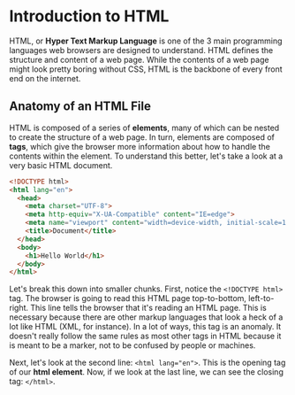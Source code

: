# Introduction to HTML

<!-- 
  Objectives
  - Understand the purpose of HTML
  - Learn about tags and elements
  - Understand the anatomy of an HTML document
  - Learn how to create and view an HTML file?
-->

HTML, or **Hyper Text Markup Language** is one of the 3 main programming languages web browsers are designed to understand. HTML defines the structure and content of a web page. While the contents of a web page might look pretty boring without CSS, HTML is the backbone of every front end on the internet.

## Anatomy of an HTML File

HTML is composed of a series of **elements**, many of which can be nested to create the structure of a web page. In turn, elements are composed of **tags**, which give the browser more information about how to handle the contents within the element. To understand this better, let's take a look at a very basic HTML document.

```html
<!DOCTYPE html>
<html lang="en">
  <head>
    <meta charset="UTF-8">
    <meta http-equiv="X-UA-Compatible" content="IE=edge">
    <meta name="viewport" content="width=device-width, initial-scale=1.0">
    <title>Document</title>
  </head>
  <body>
    <h1>Hello World</h1>
  </body>
</html>
```

Let's break this down into smaller chunks. First, notice the `<!DOCTYPE html>` tag. The browser is going to read this HTML page top-to-bottom, left-to-right. This line tells the browser that it's reading an HTML page. This is necessary because there are other markup languages that look a heck of a lot like HTML (XML, for instance). In a lot of ways, this tag is an anomaly. It doesn't really follow the same rules as most other tags in HTML because it is meant to be a marker, not to be confused by people or machines.

Next, let's look at the second line: `<html lang="en">`. This is the opening tag of our **html element**. Now, if we look at the last line, we can see the closing tag: `</html>`.